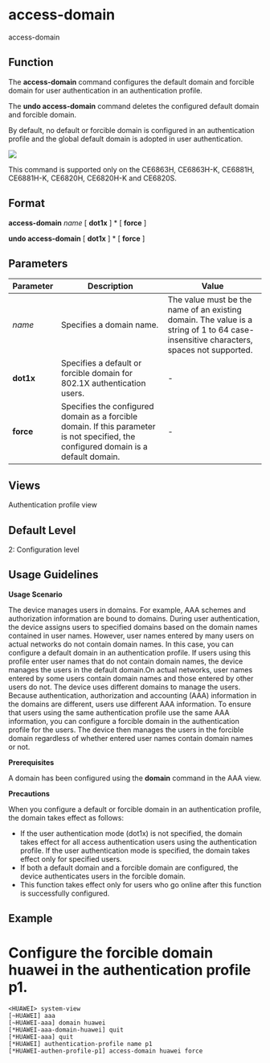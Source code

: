 access-domain
=============

access-domain

Function
--------



The **access-domain** command configures the default domain and forcible domain for user authentication in an authentication profile.

The **undo access-domain** command deletes the configured default domain and forcible domain.



By default, no default or forcible domain is configured in an authentication profile and the global default domain is adopted in user authentication.

![](../public_sys-resources/note_3.0-en-us.png) 

This command is supported only on the CE6863H, CE6863H-K, CE6881H, CE6881H-K, CE6820H, CE6820H-K and CE6820S.



Format
------

**access-domain** *name* [ **dot1x** ] \* [ **force** ]

**undo access-domain** [ **dot1x** ] \* [ **force** ]


Parameters
----------

| Parameter | Description | Value |
| --- | --- | --- |
| *name* | Specifies a domain name. | The value must be the name of an existing domain. The value is a string of 1 to 64 case-insensitive characters, spaces not supported. |
| **dot1x** | Specifies a default or forcible domain for 802.1X authentication users. | - |
| **force** | Specifies the configured domain as a forcible domain.  If this parameter is not specified, the configured domain is a default domain. | - |



Views
-----

Authentication profile view


Default Level
-------------

2: Configuration level


Usage Guidelines
----------------

**Usage Scenario**

The device manages users in domains. For example, AAA schemes and authorization information are bound to domains. During user authentication, the device assigns users to specified domains based on the domain names contained in user names. However, user names entered by many users on actual networks do not contain domain names. In this case, you can configure a default domain in an authentication profile. If users using this profile enter user names that do not contain domain names, the device manages the users in the default domain.On actual networks, user names entered by some users contain domain names and those entered by other users do not. The device uses different domains to manage the users. Because authentication, authorization and accounting (AAA) information in the domains are different, users use different AAA information. To ensure that users using the same authentication profile use the same AAA information, you can configure a forcible domain in the authentication profile for the users. The device then manages the users in the forcible domain regardless of whether entered user names contain domain names or not.

**Prerequisites**

A domain has been configured using the **domain** command in the AAA view.

**Precautions**

When you configure a default or forcible domain in an authentication profile, the domain takes effect as follows:

* If the user authentication mode (dot1x) is not specified, the domain takes effect for all access authentication users using the authentication profile. If the user authentication mode is specified, the domain takes effect only for specified users.
* If both a default domain and a forcible domain are configured, the device authenticates users in the forcible domain.
* This function takes effect only for users who go online after this function is successfully configured.


Example
-------

# Configure the forcible domain huawei in the authentication profile p1.
```
<HUAWEI> system-view
[~HUAWEI] aaa
[~HUAWEI-aaa] domain huawei
[*HUAWEI-aaa-domain-huawei] quit
[*HUAWEI-aaa] quit
[*HUAWEI] authentication-profile name p1
[*HUAWEI-authen-profile-p1] access-domain huawei force

```